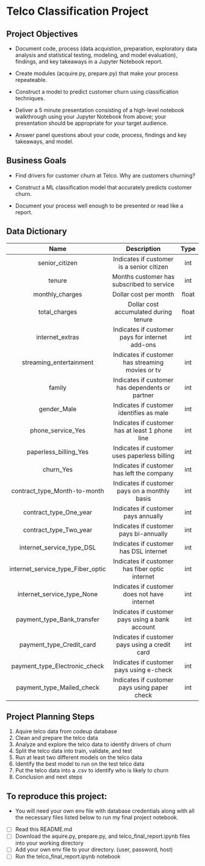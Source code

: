 # Telco Classification Project


## Project Objectives

- Document code, process (data acquistion, preparation, exploratory data analysis and statistical testing, modeling, and model evaluation), findings, and key takeaways in a Jupyter Notebook report.

- Create modules (acquire.py, prepare.py) that make your process repeateable.

- Construct a model to predict customer churn using classification techniques.

- Deliver a 5 minute presentation consisting of a high-level notebook walkthrough using your Jupyter Notebook from above; your presentation should be appropriate for your target audience.

- Answer panel questions about your code, process, findings and key takeaways, and model.

## Business Goals

- Find drivers for customer churn at Telco. Why are customers churning?

- Construct a ML classification model that accurately predicts customer churn.

- Document your process well enough to be presented or read like a report.

## Data Dictionary

Name | Description | Type
:---: | :---: | :---:
senior_citizen | Indicates if customer is a senior citizen | int
tenure | Months customer has subscribed to service | int
monthly_charges | Dollar cost per month | float
total_charges | Dollar cost accumulated during tenure | float
internet_extras | Indicates if customer pays for internet add-ons | int
streaming_entertainment | Indicates if customer has streaming movies or tv | int
family | Indicates if customer has dependents or partner | int
gender_Male | Indicates if customer identifies as male | int
phone_service_Yes | Indicates if customer has at least 1 phone line | int
paperless_billing_Yes | Indicates if customer uses paperless billing | int
churn_Yes | Indicates if customer has left the company | int
contract_type_Month-to-month | Indicates if customer pays on a monthly basis | int
contract_type_One_year | Indicates if customer pays annually | int
contract_type_Two_year | Indicates if customer pays bi-annually | int
internet_service_type_DSL | Indicates if customer has DSL internet | int
internet_service_type_Fiber_optic | Indicates if customer has fiber optic internet | int
internet_service_type_None | Indicates if customer does not have internet | int
payment_type_Bank_transfer | Indicates if customer pays using a bank account | int
payment_type_Credit_card | Indicates if customer pays using a credit card | int
payment_type_Electronic_check | Indicates if customer pays using e-check | int
payment_type_Mailed_check | Indicates if customer pays using paper check | int


## Project Planning Steps

1. Aquire telco data from codeup database
2. Clean and prepare the telco data
3. Analyze and explore the telco data to identify drivers of churn
4. Split the telco data into train, validate, and test
5. Run at least two different models on the telco data
6. Identify the best model to run on the test telco data
7. Put the telco data into a .csv to identify who is likely to churn
8. Conclusion and next steps

## To reproduce this project:

- You will need your own env file with database credentials along with all the necessary files listed below to run my final project notebook. 
- [ ] Read this README.md
- [ ] Download the aquire.py, prepare.py, and telco_final_report.ipynb files into your working directory
- [ ] Add your own env file to your directory. (user, password, host)
- [ ] Run the telco_final_report.ipynb notebook
